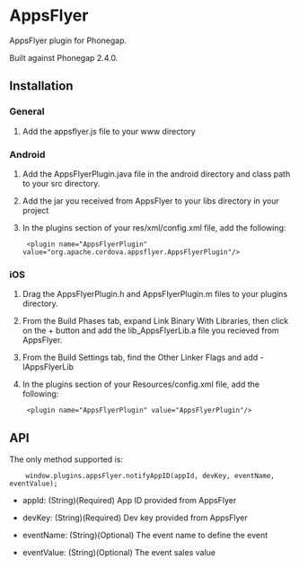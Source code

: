 # AppsFlyer

AppsFlyer plugin for Phonegap. 

Built against Phonegap 2.4.0.

## Installation

### General

1. Add the appsflyer.js file to your www directory

### Android

1. Add the AppsFlyerPlugin.java file in the android directory and class path to your src directory.

2. Add the jar you received from AppsFlyer to your libs directory in your project

3. In the plugins section of your res/xml/config.xml file, add the following:
	
		<plugin name="AppsFlyerPlugin" value="org.apache.cordova.appsflyer.AppsFlyerPlugin"/>

### iOS

1. Drag the AppsFlyerPlugin.h and AppsFlyerPlugin.m files to your plugins directory. 

2. From the Build Phases tab, expand Link Binary With Libraries, then click on the + button and add the lib_AppsFlyerLib.a file you recieved from AppsFlyer.

3. From the Build Settings tab, find the Other Linker Flags and add -lAppsFlyerLib

4. In the plugins section of your Resources/config.xml file, add the following:

        <plugin name="AppsFlyerPlugin" value="AppsFlyerPlugin"/>
        
## API

The only method supported is:

		window.plugins.appsFlyer.notifyAppID(appId, devKey, eventName, eventValue);
		
- appId: (String)(Required) App ID provided from AppsFlyer

- devKey: (String)(Required) Dev key provided from AppsFlyer 

- eventName: (String)(Optional) The event name to define the event

- eventValue: (String)(Optional) The event sales value